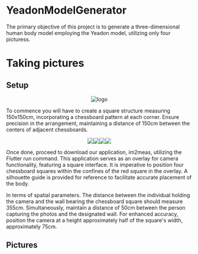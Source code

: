 # YeadonModelGenerator

The primary objective of this project is to generate a three-dimensional human body model employing the Yeadon model, utilizing only four picturess.

# Taking pictures
## Setup
<p align="center">
    <img
      src="https://github.com/Hakuou123/YeadonModelGenerator/blob/main/tests/pictures/chessboardsx4.jpg"
      alt="logo"
    />
</p>

To commence you will have to create a square structure measuring 150x150cm, incorporating a chessboard pattern at each corner. Ensure precision in the arrangement, maintaining a distance of 150cm between the centers of adjacent chessboards.
<p style="display: flex;align-items: center;justify-content: center;">
  <img src="https://github.com/Hakuou123/YeadonModelGenerator/blob/main/tests/pictures/front_silhouette.jpg" />
  <img src="https://github.com/Hakuou123/YeadonModelGenerator/blob/main/tests/pictures/side_silhouette.jpg" />
  <img src="https://github.com/Hakuou123/YeadonModelGenerator/blob/main/tests/pictures/r_pike_silhouette.jpg" />
  <img src="https://github.com/Hakuou123/YeadonModelGenerator/blob/main/tests/pictures/front_pike_silhouette.jpg" />
</p>
Once done, proceed to download our application, im2meas, utilizing the Flutter run command. This application serves as an overlay for camera functionality, featuring a square interface. It is imperative to position four chessboard squares within the confines of the red square in the overlay. A silhouette guide is provided for reference to facilitate accurate placement of the body.

In terms of spatial parameters. The distance between the individual holding the camera and the wall bearing the chessboard square should measure 355cm. Simultaneously, maintain a distance of 50cm between the person capturing the photos and the designated wall. For enhanced accuracy, position the camera at a height approximately half of the square's width, approximately 75cm.
## Pictures


